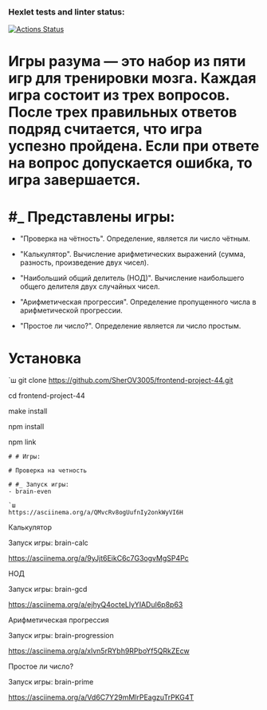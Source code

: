 ### Hexlet tests and linter status:
[![Actions Status](https://github.com/SherOV3005/frontend-project-44/workflows/hexlet-check/badge.svg)](https://github.com/SherOV3005/frontend-project-44/actions)
# Игры разума — это набор из пяти игр для тренировки мозга. Каждая игра состоит из трех вопросов. После трех правильных ответов подряд считается, что игра успезно пройдена. Если при ответе на вопрос допускается ошибка, то игра завершается.

# #_ Представлены игры:

- "Проверка на чётность". Определение, является ли число чётным.

- "Калькулятор". Вычисление арифметических выражений (сумма, разность, произведение двух чисел).

- "Наибольший общий делитель (НОД)". Вычисление наибольшего общего делителя двух случайных чисел. 

- "Арифметическая прогрессия". Определение пропущенного числа в арифметической прогрессии. 

- "Простое ли число?". Определение является ли число простым. 

# Установка 
`ш
git clone https://github.com/SherOV3005/frontend-project-44.git

cd frontend-project-44

make install

npm install

npm link

```
# # Игры:

# Проверка на четность

# #_ Запуск игры: 
- brain-even

`ш
https://asciinema.org/a/QMvcRv8ogUufnIy2onkWyVI6H
```
Калькулятор

Запуск игры:
brain-calc

https://asciinema.org/a/9yJjt6EikC6c7G3ogvMgSP4Pc

НОД

Запуск игры:
brain-gcd

https://asciinema.org/a/ejhyQ4octeLlyYIADuI6p8p63 

Арифметическая прогрессия

Запуск игры:
brain-progression
 
https://asciinema.org/a/xlvn5rRYbh9RPboYf5QRkZEcw

Простое ли число?

Запуск игры:
brain-prime

https://asciinema.org/a/Vd6C7Y29mMlrPEagzuTrPKG4T

